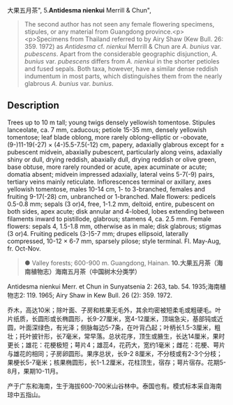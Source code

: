 大果五月茶",
5.**Antidesma nienkui** Merrill & Chun",

> The second author has not seen any female flowering specimens, stipules, or any material from Guangdong province.&lt;p&gt;&lt;p&gt;Specimens from Thailand referred to by Airy Shaw (Kew Bull. 26: 359. 1972) as *Antidesma* cf. *nienkui* Merrill &amp; Chun are *A. bunius* var. *pubescens*. Apart from the considerable geographic disjunction, *A. bunius* var. *pubescens* differs from *A. nienkui* in the shorter petioles and fused sepals. Both taxa, however, have a similar dense reddish indumentum in most parts, which distinguishes them from the nearly glabrous *A. bunius* var. *bunius*.

## Description
Trees up to 10 m tall; young twigs densely yellowish tomentose. Stipules lanceolate, ca. 7 mm, caducous; petiole 15-35 mm, densely yellowish tomentose; leaf blade oblong, more rarely oblong-elliptic or -obovate, (9-)11-19(-27) × (4-)5.5-7.5(-12) cm, papery, adaxially glabrous except for ± pubescent midvein, abaxially pubescent, particularly along veins, adaxially shiny or dull, drying reddish, abaxially dull, drying reddish or olive green, base obtuse, more rarely rounded or acute, apex acuminate or acute; domatia absent; midvein impressed adaxially, lateral veins 5-7(-9) pairs, tertiary veins mainly reticulate. Inflorescences terminal or axillary, axes yellowish tomentose, males 10-14 cm, 1- to 3-branched, females and fruiting 9-17(-28) cm, unbranched or 1-branched. Male flowers: pedicels 0.5-0.8 mm; sepals (3 or)4, free, 1-1.2 mm, deltoid, entire, pubescent on both sides, apex acute; disk annular and 4-lobed, lobes extending between filaments inward to pistillode, glabrous; stamens 4, ca. 2.5 mm. Female flowers: sepals 4, 1.5-1.8 mm, otherwise as in male; disk glabrous; stigmas (3 or)4. Fruiting pedicels (3-)5-7 mm; drupes ellipsoid, laterally compressed, 10-12 × 6-7 mm, sparsely pilose; style terminal. Fl. May-Aug, fr. Oct-Nov.

> ● Valley forests; 600-900 m. Guangdong, Hainan.
**10.大果五月茶（海南植物志）海南五月茶（中国树木分类学）**

Antidesma nienkui Merr. et Chun in Sunyatsenia 2: 263, tab. 54. 1935;海南植物志2: 119. 1965; Airy Shaw in Kew Bull. 26 (2): 359. 1972.

乔木，高达10米；除叶面、子房和核果无毛外，其余均密被短柔毛或粗硬毛。叶片纸质，长圆形或长椭圆形，长9-27厘米，宽4-12厘米，顶端急尖，基部钝或近圆，叶面深绿色，有光泽；侧脉每边5-7条，在叶背凸起；叶柄长1.5-3厘米，粗壮；托叶披针形，长7毫米，常早落。总状花序，顶生或腋生，长达14厘米，果时更长；雄花：花梗极短；萼片4；雄蕊4，花药大，宽约1毫米；雌花：花梗、萼片与雄花的相同；子房卵圆形。果序总状，长9-2 8厘米，不分枝或有2-3个分枝；果梗长5-7毫米；核果椭圆形，长1-1.2厘米，花柱顶生，宿存；萼片宿存。花期5-8月，果期10-11月。

产于广东和海南，生于海拔600-700米山谷林中。泰国也有。模式标本采自海南琼中五指山。
